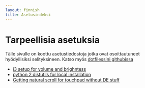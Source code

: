 ```yaml
---
layout: finnish
title: Asetusindeksi
---
```

# Tarpeellisia asetuksia

Tälle sivulle on koottu asetustiedostoja jotka ovat osoittautuneet
hyödyllisiksi selityksineen. Katso myös [dotfilessini
githubissa](http://github.com/flammie/dotfiles)

* [i3 setup for volume and brighntess](i3-brightness-audio.html)
* [python 2 distutils for local installation](python-2-distutils-cfg.html)
* [Getting natural scroll for touchpad without DE stuff](xorg-natural-scroll.html)

<!-- vim: set ft=markdown: -->

